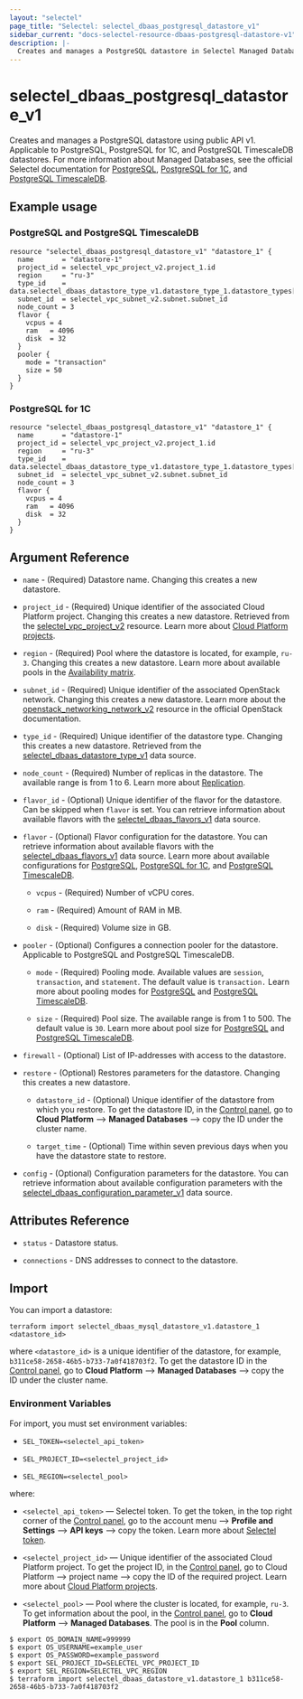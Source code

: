```yaml
---
layout: "selectel"
page_title: "Selectel: selectel_dbaas_postgresql_datastore_v1"
sidebar_current: "docs-selectel-resource-dbaas-postgresql-datastore-v1"
description: |-
  Creates and manages a PostgreSQL datastore in Selectel Managed Databases using public API v1.
---
```


# selectel\_dbaas\_postgresql\_datastore\_v1

Creates and manages a PostgreSQL datastore using public API v1. Applicable to PostgreSQL, PostgreSQL for 1C, and PostgreSQL TimescaleDB datastores. For more information about Managed Databases, see the official Selectel documentation for [PostgreSQL](https://docs.selectel.ru/cloud/managed-databases/postgresql/), [PostgreSQL for 1C](https://docs.selectel.ru/cloud/managed-databases/postgresql-for-1c/), and [PostgreSQL TimescaleDB](https://docs.selectel.ru/cloud/managed-databases/timescaledb/).

## Example usage

### PostgreSQL and PostgreSQL TimescaleDB

```hcl
resource "selectel_dbaas_postgresql_datastore_v1" "datastore_1" {
  name       = "datastore-1"
  project_id = selectel_vpc_project_v2.project_1.id
  region     = "ru-3"
  type_id    = data.selectel_dbaas_datastore_type_v1.datastore_type_1.datastore_types[0].id
  subnet_id  = selectel_vpc_subnet_v2.subnet.subnet_id
  node_count = 3
  flavor {
    vcpus = 4
    ram   = 4096
    disk  = 32
  }
  pooler {
    mode = "transaction"
    size = 50
  }
}
```

### PostgreSQL for 1C

```hcl
resource "selectel_dbaas_postgresql_datastore_v1" "datastore_1" {
  name       = "datastore-1"
  project_id = selectel_vpc_project_v2.project_1.id
  region     = "ru-3"
  type_id    = data.selectel_dbaas_datastore_type_v1.datastore_type_1.datastore_types[0].id
  subnet_id  = selectel_vpc_subnet_v2.subnet.subnet_id
  node_count = 3
  flavor {
    vcpus = 4
    ram   = 4096
    disk  = 32
  }
}
```

## Argument Reference

* `name` - (Required) Datastore name. Changing this creates a new datastore.

* `project_id` - (Required) Unique identifier of the associated Cloud Platform project. Changing this creates a new datastore. Retrieved from the [selectel_vpc_project_v2](https://registry.terraform.io/providers/selectel/selectel/latest/docs/resources/vpc_project_v2) resource. Learn more about [Cloud Platform projects](https://docs.selectel.ru/cloud/servers/about/projects/).

* `region` - (Required) Pool where the datastore is located, for example, `ru-3`. Changing this creates a new datastore. Learn more about available pools in the [Availability matrix](https://docs.selectel.ru/control-panel-actions/availability-matrix/#облачные-базы-данных).

* `subnet_id` - (Required) Unique identifier of the associated OpenStack network. Changing this creates a new datastore. Learn more about the [openstack_networking_network_v2](https://registry.terraform.io/providers/terraform-provider-openstack/openstack/latest/docs/data-sources/networking_network_v2) resource in the official OpenStack documentation.
  
* `type_id` - (Required) Unique identifier of the datastore type. Changing this creates a new datastore. Retrieved from the [selectel_dbaas_datastore_type_v1](https://registry.terraform.io/providers/selectel/selectel/latest/docs/data-sources/dbaas_datastore_type_v1) data source.

* `node_count` - (Required) Number of replicas in the datastore. The available range is from 1 to 6. Learn more about [Replication](https://docs.selectel.ru/cloud/managed-databases/about/about-managed-databases/#отказоустойчивость-и-репликация).

* `flavor_id` - (Optional) Unique identifier of the flavor for the datastore. Can be skipped when `flavor` is set. You can retrieve information about available flavors with the [selectel_dbaas_flavors_v1](https://registry.terraform.io/providers/selectel/selectel/latest/docs/data-sources/dbaas_flavor_v1) data source.

* `flavor` - (Optional) Flavor configuration for the datastore. You can retrieve information about available flavors with the [selectel_dbaas_flavors_v1](https://registry.terraform.io/providers/selectel/selectel/latest/docs/data-sources/dbaas_flavor_v1) data source. Learn more about available configurations for [PostgreSQL](https://docs.selectel.ru/cloud/managed-databases/postgresql/configurations/), [PostgreSQL for 1C](https://docs.selectel.ru/cloud/managed-databases/postgresql-for-1c/configurations-1c/), and [PostgreSQL TimescaleDB](https://docs.selectel.ru/cloud/managed-databases/timescaledb/configurations/).

  * `vcpus` - (Required) Number of vCPU cores.
  
  * `ram` - (Required) Amount of RAM in MB.
  
  * `disk` - (Required) Volume size in GB.

* `pooler` - (Optional) Configures a connection pooler for the datastore. Applicable to PostgreSQL and PostgreSQL TimescaleDB.

  * `mode` - (Required) Pooling mode. Available values are `session`, `transaction`, and `statement`. The default value is `transaction.` Learn more about pooling modes for [PostgreSQL](https://docs.selectel.ru/cloud/managed-databases/postgresql/connection-pooler/#режимы-пулинга) and [PostgreSQL TimescaleDB](https://docs.selectel.ru/cloud/managed-databases/timescaledb/connection-pooler/#режимы-пулинга).
  
  * `size` - (Required) Pool size. The available range is from 1 to 500. The default value is `30`. Learn more about pool size for [PostgreSQL](https://docs.selectel.ru/cloud/managed-databases/postgresql/connection-pooler/#размер-пула-pool_size) and [PostgreSQL TimescaleDB](https://docs.selectel.ru/cloud/managed-databases/timescaledb/connection-pooler/#размер-пула-pool_size).

* `firewall` - (Optional) List of IP-addresses with access to the datastore.

* `restore` - (Optional) Restores parameters for the datastore. Changing this creates a new datastore.

  * `datastore_id` - (Optional) Unique identifier of the datastore from which you restore. To get the datastore ID, in the [Control panel](https://my.selectel.ru/vpc/dbaas/), go to **Cloud Platform** ⟶ **Managed Databases** ⟶ copy the ID under the cluster name.
  
  * `target_time` - (Optional) Time within seven previous days when you have the datastore state to restore.

* `config` - (Optional) Configuration parameters for the datastore. You can retrieve information about available configuration parameters with the [selectel_dbaas_configuration_parameter_v1](https://registry.terraform.io/providers/selectel/selectel/latest/docs/data-sources/dbaas_configuration_parameter_v1) data source.

## Attributes Reference

* `status` - Datastore status.

* `connections` - DNS addresses to connect to the datastore.

## Import

You can import a datastore:

```shell
terraform import selectel_dbaas_mysql_datastore_v1.datastore_1 <datastore_id>
```

where `<datastore_id>` is a unique identifier of the datastore, for example, `b311ce58-2658-46b5-b733-7a0f418703f2`. To get the datastore ID in the [Control panel](https://my.selectel.ru/vpc/dbaas/), go to **Cloud Platform** ⟶ **Managed Databases** ⟶ copy the ID under the cluster name.

### Environment Variables

For import, you must set environment variables:

* `SEL_TOKEN=<selectel_api_token>`

* `SEL_PROJECT_ID=<selectel_project_id>`

* `SEL_REGION=<selectel_pool>`

where:

* `<selectel_api_token>` — Selectel token. To get the token, in the top right corner of the [Control panel](https://my.selectel.ru/profile/apikeys), go to the account menu ⟶ **Profile and Settings** ⟶   **API keys**  ⟶ copy the token. Learn more about [Selectel token](https://developers.selectel.ru/docs/control-panel/authorization/#получить-токен-selectel).

* `<selectel_project_id>` — Unique identifier of the associated Cloud Platform project. To get the project ID, in the [Control panel](https://my.selectel.ru/vpc/), go to Cloud Platform ⟶ project name ⟶  copy the ID of the required project. Learn more about [Cloud Platform projects](https://docs.selectel.ru/cloud/managed-kubernetes/about/projects/).

* `<selectel_pool>` — Pool where the cluster is located, for example, `ru-3`. To get information about the pool, in the [Control panel](https://my.selectel.ru/vpc/dbaas/), go to **Cloud Platform** ⟶ **Managed Databases**. The pool is in the **Pool** column.

```shell
$ export OS_DOMAIN_NAME=999999
$ export OS_USERNAME=example_user
$ export OS_PASSWORD=example_password
$ export SEL_PROJECT_ID=SELECTEL_VPC_PROJECT_ID
$ export SEL_REGION=SELECTEL_VPC_REGION
$ terraform import selectel_dbaas_datastore_v1.datastore_1 b311ce58-2658-46b5-b733-7a0f418703f2
```

